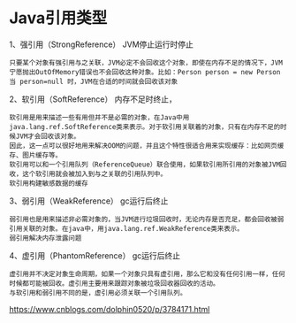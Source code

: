 # Java引用类型

1、强引用（StrongReference） JVM停止运行时停止

    只要某个对象有强引用与之关联，JVM必定不会回收这个对象，即使在内存不足的情况下，JVM宁愿抛出OutOfMemory错误也不会回收这种对象。比如：Person person = new Person
    当 person=null 时，JVM在合适的时间就会回收该对象

2、软引用（SoftReference） 内存不足时终止，

    软引用是用来描述一些有用但并不是必需的对象，在Java中用java.lang.ref.SoftReference类来表示。对于软引用关联着的对象，只有在内存不足的时候JVM才会回收该对象。
    因此，这一点可以很好地用来解决OOM的问题，并且这个特性很适合用来实现缓存：比如网页缓存、图片缓存等。
    软引用可以和一个引用队列（ReferenceQueue）联合使用，如果软引用所引用的对象被JVM回收，这个软引用就会被加入到与之关联的引用队列中。
    软引用构建敏感数据的缓存
  
3、弱引用（WeakReference） gc运行后终止
   
    弱引用也是用来描述非必需对象的，当JVM进行垃圾回收时，无论内存是否充足，都会回收被弱引用关联的对象。在java中，用java.lang.ref.WeakReference类来表示。
    弱引用解决内存泄露问题

4、虚引用（PhantomReference） gc运行后终止

    虚引用并不决定对象生命周期，如果一个对象只具有虚引用，那么它和没有任何引用一样，任何时候都可能被回收。虚引用主要用来跟踪对象被垃圾回收器回收的活动。
    与软引用和弱引用不同的是，虚引用必须关联一个引用队列。

https://www.cnblogs.com/dolphin0520/p/3784171.html

